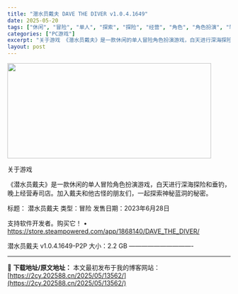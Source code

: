 ```yaml
---
title: "潜水员戴夫 DAVE THE DIVER v1.0.4.1649"
date: 2025-05-20
tags: ["休闲", "冒险", "单人", "探索", "探险", "经营", "角色", "角色扮演", "软件"]
categories: ["PC游戏"]
excerpt: "关于游戏 《潜水员戴夫》是一款休闲的单人冒险角色扮演游戏，白天进行深海探险和垂钓，晚上经营寿司店。加入戴夫和他古怪的朋友们，一起探索神秘蓝洞的秘密。 标题： 潜水员戴夫 类型：冒险 发售日期：2023年6月28日 支持软件开发者。购买它！ • https://store.steampowered.c&hellip;"
layout: post
---
```


<img src="https://2cy.202588.cn/wp-content/uploads/2025/05/2025052002200985.webp" alt="" width="460" height="215" class="aligncenter size-full wp-image-13538" />

关于游戏

《潜水员戴夫》是一款休闲的单人冒险角色扮演游戏，白天进行深海探险和垂钓，晚上经营寿司店。加入戴夫和他古怪的朋友们，一起探索神秘蓝洞的秘密。

标题： 潜水员戴夫
类型：冒险
发售日期：2023年6月28日

支持软件开发者。购买它！
• https://store.steampowered.com/app/1868140/DAVE_THE_DIVER/

潜水员戴夫 v1.0.4.1649-P2P
大小：2.2 GB
——————————- 

---
📖 **下载地址/原文地址：** 本文最初发布于我的博客网站：[https://2cy.202588.cn/2025/05/13562/](https://2cy.202588.cn/2025/05/13562/)
